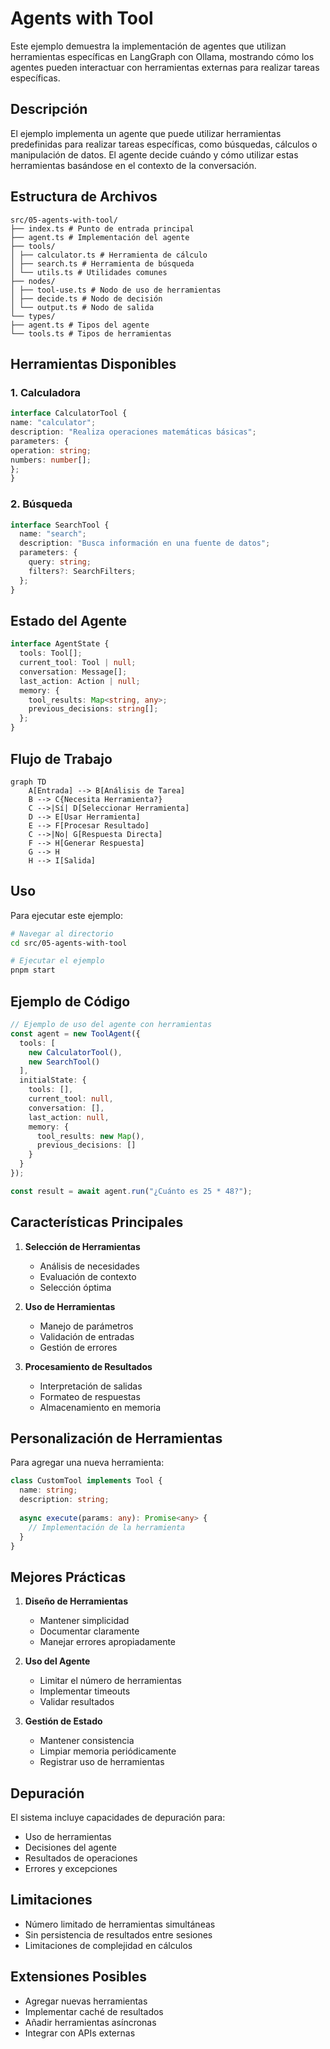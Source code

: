 # Agents with Tool

Este ejemplo demuestra la implementación de agentes que utilizan herramientas específicas en LangGraph con Ollama, mostrando cómo los agentes pueden interactuar con herramientas externas para realizar tareas específicas.

## Descripción

El ejemplo implementa un agente que puede utilizar herramientas predefinidas para realizar tareas específicas, como búsquedas, cálculos o manipulación de datos. El agente decide cuándo y cómo utilizar estas herramientas basándose en el contexto de la conversación.

## Estructura de Archivos 

```plaintext
src/05-agents-with-tool/
├── index.ts # Punto de entrada principal
├── agent.ts # Implementación del agente
├── tools/
│ ├── calculator.ts # Herramienta de cálculo
│ ├── search.ts # Herramienta de búsqueda
│ └── utils.ts # Utilidades comunes
├── nodes/
│ ├── tool-use.ts # Nodo de uso de herramientas
│ ├── decide.ts # Nodo de decisión
│ └── output.ts # Nodo de salida
└── types/
├── agent.ts # Tipos del agente
└── tools.ts # Tipos de herramientas
```

## Herramientas Disponibles

### 1. Calculadora

```typescript
interface CalculatorTool {
name: "calculator";
description: "Realiza operaciones matemáticas básicas";
parameters: {
operation: string;
numbers: number[];
};
}
```

### 2. Búsqueda

```typescript
interface SearchTool {
  name: "search";
  description: "Busca información en una fuente de datos";
  parameters: {
    query: string;
    filters?: SearchFilters;
  };
}
```

## Estado del Agente

```typescript
interface AgentState {
  tools: Tool[];
  current_tool: Tool | null;
  conversation: Message[];
  last_action: Action | null;
  memory: {
    tool_results: Map<string, any>;
    previous_decisions: string[];
  };
}
```

## Flujo de Trabajo

```mermaid
graph TD
    A[Entrada] --> B[Análisis de Tarea]
    B --> C{Necesita Herramienta?}
    C -->|Sí| D[Seleccionar Herramienta]
    D --> E[Usar Herramienta]
    E --> F[Procesar Resultado]
    C -->|No| G[Respuesta Directa]
    F --> H[Generar Respuesta]
    G --> H
    H --> I[Salida]
```

## Uso

Para ejecutar este ejemplo:

```bash
# Navegar al directorio
cd src/05-agents-with-tool

# Ejecutar el ejemplo
pnpm start
```

## Ejemplo de Código

```typescript
// Ejemplo de uso del agente con herramientas
const agent = new ToolAgent({
  tools: [
    new CalculatorTool(),
    new SearchTool()
  ],
  initialState: {
    tools: [],
    current_tool: null,
    conversation: [],
    last_action: null,
    memory: {
      tool_results: new Map(),
      previous_decisions: []
    }
  }
});

const result = await agent.run("¿Cuánto es 25 * 48?");
```

## Características Principales

1. **Selección de Herramientas**
   - Análisis de necesidades
   - Evaluación de contexto
   - Selección óptima

2. **Uso de Herramientas**
   - Manejo de parámetros
   - Validación de entradas
   - Gestión de errores

3. **Procesamiento de Resultados**
   - Interpretación de salidas
   - Formateo de respuestas
   - Almacenamiento en memoria

## Personalización de Herramientas

Para agregar una nueva herramienta:

```typescript
class CustomTool implements Tool {
  name: string;
  description: string;
  
  async execute(params: any): Promise<any> {
    // Implementación de la herramienta
  }
}
```

## Mejores Prácticas

1. **Diseño de Herramientas**
   - Mantener simplicidad
   - Documentar claramente
   - Manejar errores apropiadamente

2. **Uso del Agente**
   - Limitar el número de herramientas
   - Implementar timeouts
   - Validar resultados

3. **Gestión de Estado**
   - Mantener consistencia
   - Limpiar memoria periódicamente
   - Registrar uso de herramientas

## Depuración

El sistema incluye capacidades de depuración para:
- Uso de herramientas
- Decisiones del agente
- Resultados de operaciones
- Errores y excepciones

## Limitaciones

- Número limitado de herramientas simultáneas
- Sin persistencia de resultados entre sesiones
- Limitaciones de complejidad en cálculos

## Extensiones Posibles

- Agregar nuevas herramientas
- Implementar caché de resultados
- Añadir herramientas asíncronas
- Integrar con APIs externas
```